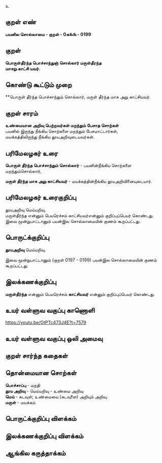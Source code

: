 உ

## குறள் எண் 

**பயனில சொல்லாமை - குறள் - 0க௯௯ - 0199**  

## குறள் 

**பொருள்தீர்ந்த பொச்சாந்துஞ் சொல்லார் மருள்தீரந்த  
மாசறு காட்சி யவர்.** 

## கொண்டு கூட்டும் முறை

**பொருள் தீர்ந்த பொச்சாந்தும் சொல்லார், மருள் தீர்ந்த மாசு அறு காட்சியவர்.  

## குறள் சாரம் 

**உண்மையான அறிவு பெற்றவர்கள் மறந்தும் பேசாத சொற்கள்**  
பயனில் இருந்து நீங்கிய சொற்களை மறந்தும் பேசமாட்டார்கள்,  
மயக்கத்திலிருந்து நீங்கிய தூயஅறிவுடையவர்கள்.  

## பரிமேலழகர் உரை

**பொருள் தீர்ந்த பொச்சாந்தும் சொல்லார்** - பயனின்நீங்கிய சொற்களை மறந்தும்சொல்லார்,  

**மருள் தீர்ந்த மாசு அறு காட்சியவர்** - மயக்கத்தின்நீங்கிய தூயஅறிவினையுடையார். 

## பரிமேலழகர் உரைகுறிப்பு   

தூயஅறிவு மெய்யறிவு.  
மருள்தீர்ந்த என்னும் பெயரெச்சம் காட்சியவர்என்னும் குறிப்புப்பெயர் கொண்டது.  
இவை மூன்றுபாட்டானும் பயன்இல சொல்லாமையின் குணம் கூறப்பட்டது.  

## பொருட்க்குறிப்பு 

**தூயஅறிவு** மெய்யறிவு.  
  
இவை மூன்றுபாட்டானும்  (குறள் 0197 - 0199) பயன்இல சொல்லாமையின் குணம் கூறப்பட்டது.  

## இலக்கணக்குறிப்பு  

**மருள்தீர்ந்த** என்னும் பெயரெச்சம் **காட்சியவர்** என்னும் குறிப்புப்பெயர் கொண்டது.  

## உயர் வள்ளுவ வகுப்பு காணொளி

https://youtu.be/GtPTc473J4E?t=7579

## உயர் வள்ளுவ வகுப்பு ஒலி அமைவு 

 
## குறள் சார்ந்த கதைகள் 


## தொன்மையான சொற்கள்

**பொச்சாப்பு** - மறதி  
**தூய அறிவு** -  மெய்யறிவு - உண்மை அறிவு  
**மெய்** - கடவுள்; உண்மையை (கடவுளை) அறியும் அறிவு.  
**மருள்** - மயக்கம்  

## பொருட்க்குறிப்பு விளக்கம்


## இலக்கணக்குறிப்பு விளக்கம்


## ஆங்கில கருத்தாக்கம் 


